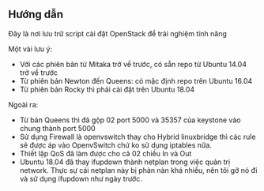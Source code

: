 ## Hướng dẫn

Đây là nơi lưu trữ script cài đặt OpenStack để trải nghiệm tính năng

Một vài lưu ý:

- Với các phiên bản từ Mitaka trở về trước, có sẵn repo từ Ubuntu 14.04 trở về trước
- Từ phiên bản Newton đến Queens: có mặc định repo trên Ubuntu 16.04
- Từ phiên bản Rocky thì phải cài đặt trên Ubuntu 18.04

Ngoài ra:

- Từ bản Queens thì đã gộp 02 port 5000 và 35357 của keystone vào chung thành port 5000
- Sử dụng Firewall là openvswitch thay cho Hybrid linuxbridge thì các rule sẽ được áp vào OpenvSwitch chứ ko sử dụng iptables nữa.
- Thiết lập QoS đã làm được cho cả 02 chiều In và Out
- Ubuntu 18.04 đã thay ifupdown thành netplan trong việc quản trị network. Thực sự cái netplan này bị phàn nàn khá nhiều, nên tôi gỡ nó đi và sử dụng ifupdown như ngày trước.